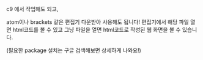 c9 에서 작업해도 되고,

atom이나 brackets 같은 편집기 다운받아 사용해도 됩니다!
편집기에서 해당 파일 열면 html코드를 볼 수 있고 그냥 파일을 열면 html코드로 작성된 웹 화면을 볼 수 있습니다.

(필요한 package 설치는 구글 검색해보면 상세하게 나와요!)

